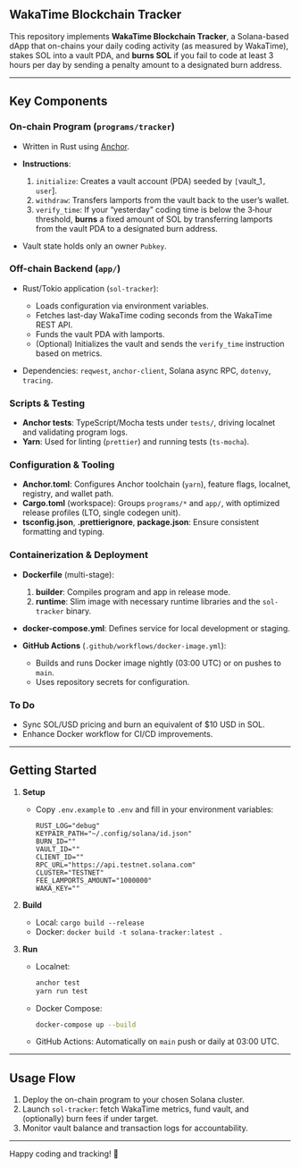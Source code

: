## WakaTime Blockchain Tracker

This repository implements **WakaTime Blockchain Tracker**, a Solana-based dApp that on-chains your daily coding
activity (as measured by WakaTime), stakes SOL into a vault PDA, and **burns SOL** if you fail to code at least 3 hours
per day by sending a penalty amount to a designated burn address.

---

## Key Components

### On-chain Program (`programs/tracker`)

* Written in Rust using [Anchor](https://www.anchor-lang.com/).
* **Instructions**:

    1. `initialize`: Creates a vault account (PDA) seeded by `[`vault\_1`, user`].
    2. `withdraw`: Transfers lamports from the vault back to the user’s wallet.
    3. `verify_time`: If your “yesterday” coding time is below the 3‑hour threshold, **burns** a fixed amount of SOL by
       transferring lamports from the vault PDA to a designated burn address.
* Vault state holds only an owner `Pubkey`.

### Off-chain Backend (`app/`)

* Rust/Tokio application (`sol-tracker`):

    * Loads configuration via environment variables.
    * Fetches last-day WakaTime coding seconds from the WakaTime REST API.
    * Funds the vault PDA with lamports.
    * (Optional) Initializes the vault and sends the `verify_time` instruction based on metrics.
* Dependencies: `reqwest`, `anchor-client`, Solana async RPC, `dotenvy`, `tracing`.

### Scripts & Testing

* **Anchor tests**: TypeScript/Mocha tests under `tests/`, driving localnet and validating program logs.
* **Yarn**: Used for linting (`prettier`) and running tests (`ts-mocha`).

### Configuration & Tooling

* **Anchor.toml**: Configures Anchor toolchain (`yarn`), feature flags, localnet, registry, and wallet path.
* **Cargo.toml** (workspace): Groups `programs/*` and `app/`, with optimized release profiles (LTO, single codegen
  unit).
* **tsconfig.json**, **.prettierignore**, **package.json**: Ensure consistent formatting and typing.

### Containerization & Deployment

* **Dockerfile** (multi-stage):

    1. **builder**: Compiles program and app in release mode.
    2. **runtime**: Slim image with necessary runtime libraries and the `sol-tracker` binary.
* **docker-compose.yml**: Defines service for local development or staging.
* **GitHub Actions** (`.github/workflows/docker-image.yml`):

    * Builds and runs Docker image nightly (03:00 UTC) or on pushes to `main`.
    * Uses repository secrets for configuration.

### To Do

* Sync SOL/USD pricing and burn an equivalent of \$10 USD in SOL.
* Enhance Docker workflow for CI/CD improvements.

---

## Getting Started

1. **Setup**

    * Copy `.env.example` to `.env` and fill in your environment variables:

      ```
      RUST_LOG="debug"
      KEYPAIR_PATH="~/.config/solana/id.json"
      BURN_ID=""
      VAULT_ID=""
      CLIENT_ID=""
      RPC_URL="https://api.testnet.solana.com"
      CLUSTER="TESTNET"
      FEE_LAMPORTS_AMOUNT="1000000"
      WAKA_KEY=""
      ```

2. **Build**

    * Local: `cargo build --release`
    * Docker: `docker build -t solana-tracker:latest .`

3. **Run**

    * Localnet:

      ```bash
      anchor test
      yarn run test
      ```
    * Docker Compose:

      ```bash
      docker-compose up --build
      ```
    * GitHub Actions: Automatically on `main` push or daily at 03:00 UTC.

---

## Usage Flow

1. Deploy the on-chain program to your chosen Solana cluster.
2. Launch `sol-tracker`: fetch WakaTime metrics, fund vault, and (optionally) burn fees if under target.
3. Monitor vault balance and transaction logs for accountability.

---

Happy coding and tracking! 🚀
